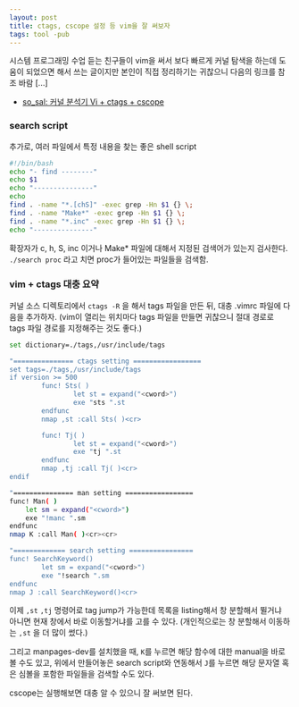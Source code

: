 ```yaml
---
layout: post
title: ctags, cscope 설정 등 vim을 잘 써보자
tags: tool -pub
---
```


시스템 프로그래밍 수업 듣는 친구들이 vim을 써서 보다 빠르게 커널 탐색을 하는데 도움이 되었으면 해서 쓰는 글이지만 본인이 직접 정리하기는 귀찮으니 다음의 링크를 참조 바람 [...]

* [so_sal: 커널 분석기 Vi + ctags + cscope](http://sosal.tistory.com/11)

### search script ###

추가로, 여러 파일에서 특정 내용을 찾는 좋은 shell script

```bash
#!/bin/bash
echo "- find --------"
echo $1
echo "---------------"
echo
find . -name "*.[chS]" -exec grep -Hn $1 {} \;
find . -name "Make*" -exec grep -Hn $1 {} \;
find . -name "*.inc" -exec grep -Hn $1 {} \;
echo "---------------"

```

확장자가 c, h, S, inc 이거나 Make* 파일에 대해서 지정된 검색어가 있는지 검사한다.
`./search proc` 라고 치면 proc가 들어있는 파일들을 검색함.

### vim + ctags  대충 요약 ###

커널 소스 디렉토리에서 `ctags -R` 을 해서 tags 파일을 만든 뒤, 대충 .vimrc 파일에 다음을 추가하자. (vim이 열리는 위치마다 tags 파일을 만들면 귀찮으니 절대 경로로 tags 파일 경로를 지정해주는 것도 좋다.)

```bash
set dictionary=./tags,/usr/include/tags

"=============== ctags setting =================
set tags=./tags,/usr/include/tags
if version >= 500
        func! Sts( )
                let st = expand("<cword>")
                exe "sts ".st
        endfunc
        nmap ,st :call Sts( )<cr>

        func! Tj( )
                let st = expand("<cword>")
                exe "tj ".st
        endfunc
        nmap ,tj :call Tj( )<cr>
endif

"=============== man setting =================
func! Man( )
    let sm = expand("<cword>")
    exe "!manc ".sm
endfunc
nmap K :call Man( )<cr><cr>

"============= search setting ================
func! SearchKeyword()
        let sm = expand("<cword>")
        exe "!search ".sm
endfunc
nmap J :call SearchKeyword()<cr>
```

이제 `,st` `,tj` 명령어로 tag jump가 가능한데 목록을 listing해서 창 분할해서 뛸거냐 아니면 현재 창에서 바로 이동할거냐를 고를 수 있다. (개인적으로는 창 분할해서 이동하는 `,st` 을 더 많이 썼다.)

그리고 manpages-dev를 설치했을 때, `K`를 누르면 해당 함수에 대한 manual을 바로 볼 수도 있고, 위에서 만들어놓은 search script와 연동해서 `J`를 누르면 해당 문자열 혹은 심볼을 포함한 파일들을 검색할 수도 있다.

cscope는 실행해보면 대충 알 수 있으니 잘 써보면 된다.